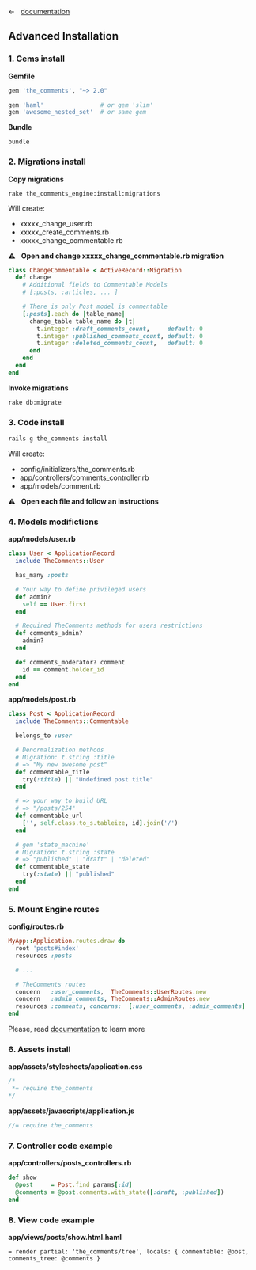 &larr; &nbsp; [documentation](documentation.md)

## Advanced Installation

### 1. Gems install

**Gemfile**

```ruby
gem 'the_comments', "~> 2.0"

gem 'haml'                # or gem 'slim'
gem 'awesome_nested_set'  # or same gem
```

**Bundle**

```
bundle
```

### 2. Migrations install

**Copy migrations**

```
rake the_comments_engine:install:migrations
```

Will create:

* xxxxx_change_user.rb
* xxxxx_create_comments.rb
* xxxxx_change_commentable.rb

:warning: &nbsp; **Open and change xxxxx_change_commentable.rb migration**

```ruby
class ChangeCommentable < ActiveRecord::Migration
  def change
    # Additional fields to Commentable Models
    # [:posts, :articles, ... ]

    # There is only Post model is commentable
    [:posts].each do |table_name|
      change_table table_name do |t|
        t.integer :draft_comments_count,     default: 0
        t.integer :published_comments_count, default: 0
        t.integer :deleted_comments_count,   default: 0
      end
    end
  end
end
```

**Invoke migrations**

```
rake db:migrate
```

### 3. Code install

```ruby
rails g the_comments install
```

Will create:

* config/initializers/the_comments.rb
* app/controllers/comments_controller.rb
* app/models/comment.rb

:warning: &nbsp; **Open each file and follow an instructions**

### 4. Models modifictions

**app/models/user.rb**

```ruby
class User < ApplicationRecord
  include TheComments::User

  has_many :posts

  # Your way to define privileged users
  def admin?
    self == User.first
  end

  # Required TheComments methods for users restrictions
  def comments_admin?
    admin?
  end

  def comments_moderator? comment
    id == comment.holder_id
  end
end
```

**app/models/post.rb**

```ruby
class Post < ApplicationRecord
  include TheComments::Commentable

  belongs_to :user

  # Denormalization methods
  # Migration: t.string :title
  # => "My new awesome post"
  def commentable_title
    try(:title) || "Undefined post title"
  end

  # => your way to build URL
  # => "/posts/254"
  def commentable_url
    ['', self.class.to_s.tableize, id].join('/')
  end

  # gem 'state_machine'
  # Migration: t.string :state
  # => "published" | "draft" | "deleted"
  def commentable_state
    try(:state) || "published"
  end
end
```

### 5. Mount Engine routes

**config/routes.rb**

```ruby
MyApp::Application.routes.draw do
  root 'posts#index'
  resources :posts

  # ...

  # TheComments routes
  concern   :user_comments,  TheComments::UserRoutes.new
  concern   :admin_comments, TheComments::AdminRoutes.new
  resources :comments, concerns:  [:user_comments, :admin_comments]
end
```

Please, read [documentation](docs/documentation.md) to learn more

### 6. Assets install

**app/assets/stylesheets/application.css**

```css
/*
 *= require the_comments
*/
```

**app/assets/javascripts/application.js**

```js
//= require the_comments
```

### 7. Controller code example

**app/controllers/posts_controllers.rb**

```ruby
def show
  @post     = Post.find params[:id]
  @comments = @post.comments.with_state([:draft, :published])
end
```

### 8. View code example

**app/views/posts/show.html.haml**

```haml
= render partial: 'the_comments/tree', locals: { commentable: @post, comments_tree: @comments }
```
